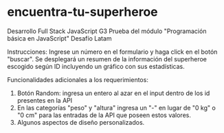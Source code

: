 # encuentra-tu-superheroe
Desarrollo Full Stack JavaScript G3
Prueba del módulo "Programación básica en JavaScript" Desafío Latam

Instrucciones:
Ingrese un número en el formulario y haga click en el botón "buscar". Se desplegará un resumen de la información del superheroe escogido según ID incluyendo un gráfico con sus estadísticas.

Funcionalidades adicionales a los requerimientos:
  1. Botón Random: ingresa un entero al azar en el input dentro de los id presentes en la API
  2. En las categorías "peso" y "altura" ingresa un "-" en lugar de "0 kg" o "0 cm" para las entradas de la API que poseen estos valores.
  3. Algunos aspectos de diseño personalizados.

